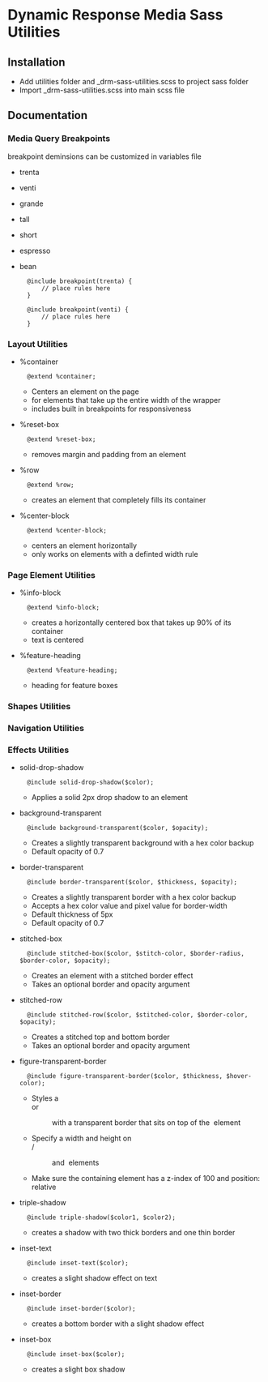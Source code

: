 # Dynamic Response Media Sass Utilities

## Installation

+ Add utilities folder and _drm-sass-utilities.scss to project sass folder
+ Import _drm-sass-utilities.scss into main scss file

## Documentation

### Media Query Breakpoints

breakpoint deminsions can be customized in variables file

+ trenta
+ venti
+ grande
+ tall
+ short
+ espresso
+ bean

		@include breakpoint(trenta) {
			// place rules here
		}

		@include breakpoint(venti) {
			// place rules here
		}

### Layout Utilities

+ %container

		@extend %container;

	+ Centers an element on the page
	+ for elements that take up the entire width of the wrapper
	+ includes built in breakpoints for responsiveness

+ %reset-box

		@extend %reset-box;

	+ removes margin and padding from an element

+ %row

		@extend %row;

	+ creates an element that completely fills its container

+ %center-block

		@extend %center-block;

	+ centers an element horizontally
	+ only works on elements with a definted width rule	

### Page Element Utilities

+ %info-block

		@extend %info-block;

	+ creates a horizontally centered box that takes up 90% of its container
	+ text is centered

+ %feature-heading

		@extend %feature-heading;

	+ heading for feature boxes	

### Shapes Utilities

### Navigation Utilities

### Effects Utilities

+ solid-drop-shadow

		@include solid-drop-shadow($color);

	+ Applies a solid 2px drop shadow to an element

+ background-transparent

		@include background-transparent($color, $opacity);

	+ Creates a slightly transparent background with a hex color backup
	+ Default opacity of 0.7

+ border-transparent

		@include border-transparent($color, $thickness, $opacity);

	+ Creates a slightly transparent border with a hex color backup
	+ Accepts a hex color value and pixel value for border-width
	+ Default thickness of 5px
	+ Default opacity of 0.7

+ stitched-box

		@include stitched-box($color, $stitch-color, $border-radius, $border-color, $opacity);

	+ Creates an element with a stitched border effect
	+ Takes an optional border and opacity argument

+ stitched-row

		@include stitched-row($color, $stitched-color, $border-color, $opacity);

	+ Creates a stitched top and bottom border
	+ Takes an optional border and opacity argument

+ figure-transparent-border

		@include figure-transparent-border($color, $thickness, $hover-color);

	+ Styles a <div> or <figure> with a transparent border that sits on top of the <img> element
	+ Specify a width and height on <div>/<figure> and <img> elements
	+ Make sure the containing element has a z-index of 100 and position: relative

+ triple-shadow

		@include triple-shadow($color1, $color2);

	+ creates a shadow with two thick borders and one thin border
	
+ inset-text

		@include inset-text($color);

	+ creates a slight shadow effect on text

+ inset-border

		@include inset-border($color);

	+ creates a bottom border with a slight shadow effect
	
+ inset-box

		@include inset-box($color);

	+ creates a slight box shadow